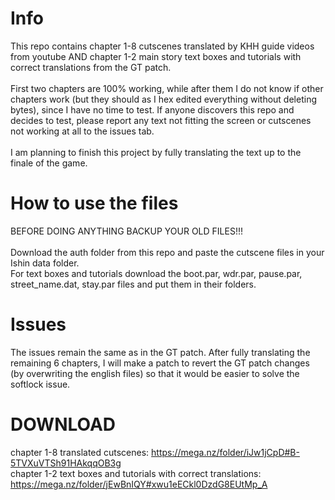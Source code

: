 # Info
This repo contains chapter 1-8 cutscenes translated by KHH guide videos from youtube AND chapter 1-2 main story text boxes and tutorials with correct translations from the GT patch.<br><br>First two chapters are 100% working, while after them I do not know if other chapters work (but they should as  I hex edited everything without deleting bytes), since I have no time to test. If anyone discovers this repo and decides to test, please report any text not fitting the screen or cutscenes not working at all to the issues tab.<br><br>
I am planning to finish this project by fully translating the text up to the finale of the game.

# How to use the files
BEFORE DOING ANYTHING BACKUP YOUR OLD FILES!!!<br><br>
Download the auth folder from this repo and paste the cutscene files in your Ishin data folder.<br>
For text boxes and tutorials download the boot.par, wdr.par, pause.par, street_name.dat, stay.par files and put them in their folders.

# Issues
The issues remain the same as in the GT patch. After fully translating the remaining 6 chapters, I will make a patch to revert the GT patch changes (by overwriting the english files) so that it would be easier to solve the softlock issue.

# DOWNLOAD

chapter 1-8 translated cutscenes: https://mega.nz/folder/iJw1jCpD#B-5TVXuVTSh91HAkqqOB3g<br>
chapter 1-2 text boxes and tutorials with correct translations: https://mega.nz/folder/jEwBnIQY#xwu1eECkl0DzdG8EUtMp_A
